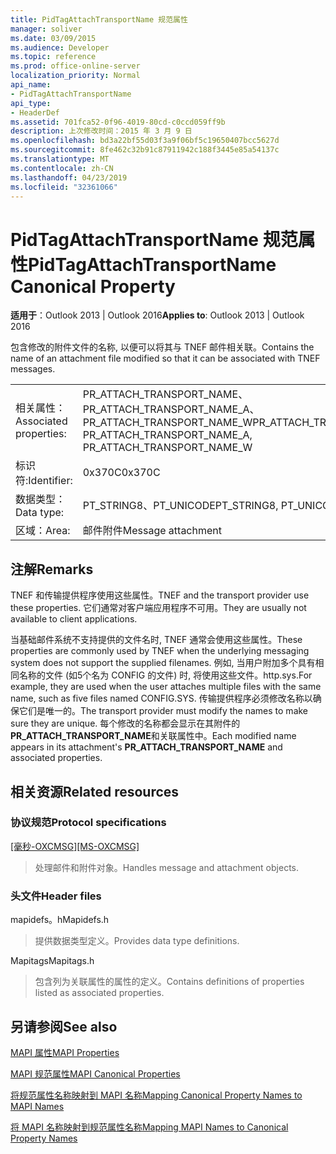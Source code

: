 ```yaml
---
title: PidTagAttachTransportName 规范属性
manager: soliver
ms.date: 03/09/2015
ms.audience: Developer
ms.topic: reference
ms.prod: office-online-server
localization_priority: Normal
api_name:
- PidTagAttachTransportName
api_type:
- HeaderDef
ms.assetid: 701fca52-0f96-4019-80cd-c0ccd059ff9b
description: 上次修改时间：2015 年 3 月 9 日
ms.openlocfilehash: bd3a22bf55d03f3a9f06bf5c19650407bcc5627d
ms.sourcegitcommit: 8fe462c32b91c87911942c188f3445e85a54137c
ms.translationtype: MT
ms.contentlocale: zh-CN
ms.lasthandoff: 04/23/2019
ms.locfileid: "32361066"
---
```

# <a name="pidtagattachtransportname-canonical-property"></a><span data-ttu-id="7988b-103">PidTagAttachTransportName 规范属性</span><span class="sxs-lookup"><span data-stu-id="7988b-103">PidTagAttachTransportName Canonical Property</span></span>

  
  
<span data-ttu-id="7988b-104">**适用于**：Outlook 2013 | Outlook 2016</span><span class="sxs-lookup"><span data-stu-id="7988b-104">**Applies to**: Outlook 2013 | Outlook 2016</span></span> 
  
<span data-ttu-id="7988b-105">包含修改的附件文件的名称, 以便可以将其与 TNEF 邮件相关联。</span><span class="sxs-lookup"><span data-stu-id="7988b-105">Contains the name of an attachment file modified so that it can be associated with TNEF messages.</span></span> 
  
|||
|:-----|:-----|
|<span data-ttu-id="7988b-106">相关属性：</span><span class="sxs-lookup"><span data-stu-id="7988b-106">Associated properties:</span></span>  <br/> |<span data-ttu-id="7988b-107">PR_ATTACH_TRANSPORT_NAME、PR_ATTACH_TRANSPORT_NAME_A、PR_ATTACH_TRANSPORT_NAME_W</span><span class="sxs-lookup"><span data-stu-id="7988b-107">PR_ATTACH_TRANSPORT_NAME, PR_ATTACH_TRANSPORT_NAME_A, PR_ATTACH_TRANSPORT_NAME_W</span></span>  <br/> |
|<span data-ttu-id="7988b-108">标识符:</span><span class="sxs-lookup"><span data-stu-id="7988b-108">Identifier:</span></span>  <br/> |<span data-ttu-id="7988b-109">0x370C</span><span class="sxs-lookup"><span data-stu-id="7988b-109">0x370C</span></span>  <br/> |
|<span data-ttu-id="7988b-110">数据类型：</span><span class="sxs-lookup"><span data-stu-id="7988b-110">Data type:</span></span>  <br/> |<span data-ttu-id="7988b-111">PT_STRING8、PT_UNICODE</span><span class="sxs-lookup"><span data-stu-id="7988b-111">PT_STRING8, PT_UNICODE</span></span>  <br/> |
|<span data-ttu-id="7988b-112">区域：</span><span class="sxs-lookup"><span data-stu-id="7988b-112">Area:</span></span>  <br/> |<span data-ttu-id="7988b-113">邮件附件</span><span class="sxs-lookup"><span data-stu-id="7988b-113">Message attachment</span></span>  <br/> |
   
## <a name="remarks"></a><span data-ttu-id="7988b-114">注解</span><span class="sxs-lookup"><span data-stu-id="7988b-114">Remarks</span></span>

<span data-ttu-id="7988b-115">TNEF 和传输提供程序使用这些属性。</span><span class="sxs-lookup"><span data-stu-id="7988b-115">TNEF and the transport provider use these properties.</span></span> <span data-ttu-id="7988b-116">它们通常对客户端应用程序不可用。</span><span class="sxs-lookup"><span data-stu-id="7988b-116">They are usually not available to client applications.</span></span> 
  
<span data-ttu-id="7988b-117">当基础邮件系统不支持提供的文件名时, TNEF 通常会使用这些属性。</span><span class="sxs-lookup"><span data-stu-id="7988b-117">These properties are commonly used by TNEF when the underlying messaging system does not support the supplied filenames.</span></span> <span data-ttu-id="7988b-118">例如, 当用户附加多个具有相同名称的文件 (如5个名为 CONFIG 的文件) 时, 将使用这些文件。http.sys.</span><span class="sxs-lookup"><span data-stu-id="7988b-118">For example, they are used when the user attaches multiple files with the same name, such as five files named CONFIG.SYS.</span></span> <span data-ttu-id="7988b-119">传输提供程序必须修改名称以确保它们是唯一的。</span><span class="sxs-lookup"><span data-stu-id="7988b-119">The transport provider must modify the names to make sure they are unique.</span></span> <span data-ttu-id="7988b-120">每个修改的名称都会显示在其附件的**PR_ATTACH_TRANSPORT_NAME**和关联属性中。</span><span class="sxs-lookup"><span data-stu-id="7988b-120">Each modified name appears in its attachment's **PR_ATTACH_TRANSPORT_NAME** and associated properties.</span></span> 
  
## <a name="related-resources"></a><span data-ttu-id="7988b-121">相关资源</span><span class="sxs-lookup"><span data-stu-id="7988b-121">Related resources</span></span>

### <a name="protocol-specifications"></a><span data-ttu-id="7988b-122">协议规范</span><span class="sxs-lookup"><span data-stu-id="7988b-122">Protocol specifications</span></span>

<span data-ttu-id="7988b-123">[[毫秒-OXCMSG]](https://msdn.microsoft.com/library/7fd7ec40-deec-4c06-9493-1bc06b349682%28Office.15%29.aspx)</span><span class="sxs-lookup"><span data-stu-id="7988b-123">[[MS-OXCMSG]](https://msdn.microsoft.com/library/7fd7ec40-deec-4c06-9493-1bc06b349682%28Office.15%29.aspx)</span></span>
  
> <span data-ttu-id="7988b-124">处理邮件和附件对象。</span><span class="sxs-lookup"><span data-stu-id="7988b-124">Handles message and attachment objects.</span></span>
    
### <a name="header-files"></a><span data-ttu-id="7988b-125">头文件</span><span class="sxs-lookup"><span data-stu-id="7988b-125">Header files</span></span>

<span data-ttu-id="7988b-126">mapidefs。h</span><span class="sxs-lookup"><span data-stu-id="7988b-126">Mapidefs.h</span></span>
  
> <span data-ttu-id="7988b-127">提供数据类型定义。</span><span class="sxs-lookup"><span data-stu-id="7988b-127">Provides data type definitions.</span></span>
    
<span data-ttu-id="7988b-128">Mapitags</span><span class="sxs-lookup"><span data-stu-id="7988b-128">Mapitags.h</span></span>
  
> <span data-ttu-id="7988b-129">包含列为关联属性的属性的定义。</span><span class="sxs-lookup"><span data-stu-id="7988b-129">Contains definitions of properties listed as associated properties.</span></span>
    
## <a name="see-also"></a><span data-ttu-id="7988b-130">另请参阅</span><span class="sxs-lookup"><span data-stu-id="7988b-130">See also</span></span>



[<span data-ttu-id="7988b-131">MAPI 属性</span><span class="sxs-lookup"><span data-stu-id="7988b-131">MAPI Properties</span></span>](mapi-properties.md)
  
[<span data-ttu-id="7988b-132">MAPI 规范属性</span><span class="sxs-lookup"><span data-stu-id="7988b-132">MAPI Canonical Properties</span></span>](mapi-canonical-properties.md)
  
[<span data-ttu-id="7988b-133">将规范属性名称映射到 MAPI 名称</span><span class="sxs-lookup"><span data-stu-id="7988b-133">Mapping Canonical Property Names to MAPI Names</span></span>](mapping-canonical-property-names-to-mapi-names.md)
  
[<span data-ttu-id="7988b-134">将 MAPI 名称映射到规范属性名称</span><span class="sxs-lookup"><span data-stu-id="7988b-134">Mapping MAPI Names to Canonical Property Names</span></span>](mapping-mapi-names-to-canonical-property-names.md)

